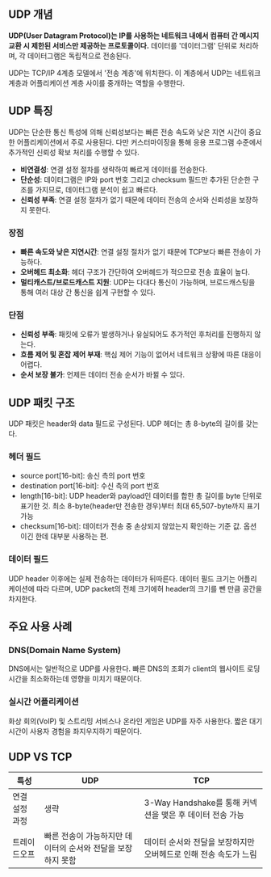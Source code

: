 ## UDP 개념

**UDP(User Datagram Protocol)는 IP를 사용하는 네트워크 내에서 컴퓨터 간 메시지 교환 시 제한된 서비스만 제공하는 프로토콜이다.** 데이터를 '데이터그램' 단위로 처리하며, 각 데이터그램은 독립적으로 전송된다.

UDP는 TCP/IP 4계층 모델에서 '전송 계층'에 위치한다. 이 계층에서 UDP는 네트워크 계층과 어플리케이션 계층 사이를 중개하는 역할을 수행한다.

## UDP 특징

UDP는 단순한 통신 특성에 의해 신뢰성보다는 빠른 전송 속도와 낮은 지연 시간이 중요한 어플리케이션에서 주로 사용된다. 다만 커스터마이징을 통해 응용 프로그램 수준에서 추가적인 신뢰성 확보 처리를 수행할 수 있다.

- **비연결성**: 연결 설정 절차를 생략하여 빠르게 데이터를 전송한다.
- **단순성**: 데이터그램은 IP와 port 번호 그리고 checksum 필드만 추가된 단순한 구조를 가지므로, 데이터그램 분석이 쉽고 빠르다.
- **신뢰성 부족**: 연결 설정 절차가 없기 때문에 데이터 전송의 순서와 신뢰성을 보장하지 못한다.

### 장점

- **빠른 속도와 낮은 지연시간**: 연결 설정 절차가 없기 때문에 TCP보다 빠른 전송이 가능하다.
- **오버헤드 최소화**: 헤더 구조가 간단하여 오버헤드가 적으므로 전송 효율이 높다.
- **멀티캐스트/브로드캐스트 지원**: UDP는 다대다 통신이 가능하며, 브로드캐스팅을 통해 여러 대상 간 통신을 쉽게 구현할 수 있다.

### 단점

- **신뢰성 부족**: 패킷에 오류가 발생하거나 유실되어도 추가적인 후처리를 진행하지 않는다.
- **흐름 제어 및 혼잡 제어 부재**: 핵심 제어 기능이 없어서 네트워크 상황에 따른 대응이 어렵다.
- **순서 보장 불가**: 언제든 데이터 전송 순서가 바뀔 수 있다.

## UDP 패킷 구조

UDP 패킷은 header와 data 필드로 구성된다. UDP 헤더는 총 8-byte의 길이를 갖는다.

### 헤더 필드

- source port\[16-bit]: 송신 측의 port 번호
- destination port\[16-bit]: 수신 측의 port 번호
- length\[16-bit]: UDP header와 payload인 데이터를 합한 총 길이를 byte 단위로 표기한 것. 최소 8-byte(header만 전송한 경우)부터 최대 65,507-byte까지 표기 가능
- checksum\[16-bit]: 데이터가 전송 중 손상되지 않았는지 확인하는 기준 값. 옵션이긴 한데 대부분 사용하는 편.

### 데이터 필드

UDP header 이후에는 실제 전송하는 데이터가 뒤따른다. 데이터 필드 크기는 어플리케이션에 따라 다르며, UDP packet의 전체 크기에허 header의 크기를 뺀 만큼 공간을 차지한다.

## 주요 사용 사례

### DNS(Domain Name System)
DNS에서는 일반적으로 UDP를 사용한다. 빠른 DNS의 조회가 client의 웹사이트 로딩 시간을 최소화하는데 영향을 미치기 때문이다. 

### 실시간 어플리케이션
화상 회의(VoIP) 및 스트리밍 서비스나 온라인 게임은 UDP를 자주 사용한다. 짧은 대기 시간이 사용자 경험을 좌지우지하기 때문이다.

## UDP VS TCP

|특성|UDP|TCP|
|---|---|---|
|연결 설정 과정|생략|3-Way Handshake를 통해 커넥션을 맺은 후 데이터 전송 가능|
|트레이드오프|빠른 전송이 가능하지만 데이터의 순서와 전달을 보장하지 못함|데이터 순서와 전달을 보장하지만 오버헤드로 인해 전송 속도가 느림|
